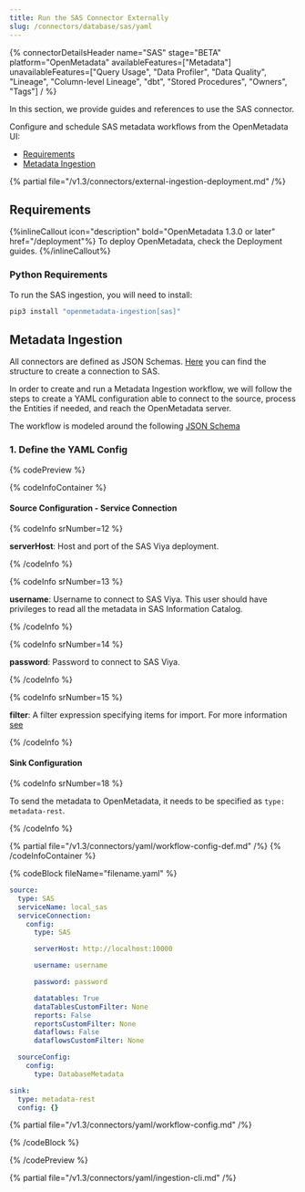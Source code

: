 ```yaml
---
title: Run the SAS Connector Externally
slug: /connectors/database/sas/yaml
---
```


{% connectorDetailsHeader
name="SAS"
stage="BETA"
platform="OpenMetadata"
availableFeatures=["Metadata"]
unavailableFeatures=["Query Usage", "Data Profiler", "Data Quality", "Lineage", "Column-level Lineage", "dbt", "Stored Procedures", "Owners", "Tags"]
/ %}

In this section, we provide guides and references to use the SAS connector.

Configure and schedule SAS metadata workflows from the OpenMetadata UI:

- [Requirements](#requirements)
- [Metadata Ingestion](#metadata-ingestion)


{% partial file="/v1.3/connectors/external-ingestion-deployment.md" /%}

## Requirements

{%inlineCallout icon="description" bold="OpenMetadata 1.3.0 or later" href="/deployment"%}
To deploy OpenMetadata, check the Deployment guides.
{%/inlineCallout%}


### Python Requirements

To run the SAS ingestion, you will need to install:

```bash
pip3 install "openmetadata-ingestion[sas]"
```

## Metadata Ingestion

All connectors are defined as JSON Schemas.
[Here](https://github.com/open-metadata/OpenMetadata/blob/main/openmetadata-spec/src/main/resources/json/schema/entity/services/connections/database/sasConnection.json)
you can find the structure to create a connection to SAS.

In order to create and run a Metadata Ingestion workflow, we will follow
the steps to create a YAML configuration able to connect to the source,
process the Entities if needed, and reach the OpenMetadata server.

The workflow is modeled around the following
[JSON Schema](https://github.com/open-metadata/OpenMetadata/blob/main/openmetadata-spec/src/main/resources/json/schema/metadataIngestion/workflow.json)

### 1. Define the YAML Config

{% codePreview %}

{% codeInfoContainer %}

#### Source Configuration - Service Connection

{% codeInfo srNumber=12 %}

**serverHost**: Host and port of the SAS Viya deployment.

{% /codeInfo %}

{% codeInfo srNumber=13 %}

**username**: Username to connect to SAS Viya. This user should have privileges to read all the metadata in SAS Information Catalog.

{% /codeInfo %}

{% codeInfo srNumber=14 %}

**password**: Password to connect to SAS Viya.

{% /codeInfo %}

{% codeInfo srNumber=15 %}

**filter**: A filter expression specifying items for import. For more information [see](https://developer.sas.com/apis/rest/DataManagement/#catalog-search)

{% /codeInfo %}


#### Sink Configuration

{% codeInfo srNumber=18 %}

To send the metadata to OpenMetadata, it needs to be specified as `type: metadata-rest`.

{% /codeInfo %}

{% partial file="/v1.3/connectors/yaml/workflow-config-def.md" /%}
{% /codeInfoContainer %}

{% codeBlock fileName="filename.yaml" %}

```yaml {% isCodeBlock=true %}
source:
  type: SAS
  serviceName: local_sas
  serviceConnection:
    config:
      type: SAS
```
```yaml {% srNumber=12 %}
      serverHost: http://localhost:10000
```
```yaml {% srNumber=13 %}
      username: username
```
```yaml {% srNumber=14 %}
      password: password
```
```yaml {% srNumber=15 %}
      datatables: True
      dataTablesCustomFilter: None
      reports: False
      reportsCustomFilter: None
      dataflows: False
      dataflowsCustomFilter: None
```
```yaml
  sourceConfig:
    config:
      type: DatabaseMetadata
```
```yaml {% srNumber=18 %}
sink:
  type: metadata-rest
  config: {}
```

{% partial file="/v1.3/connectors/yaml/workflow-config.md" /%}

{% /codeBlock %}

{% /codePreview %}

{% partial file="/v1.3/connectors/yaml/ingestion-cli.md" /%}
